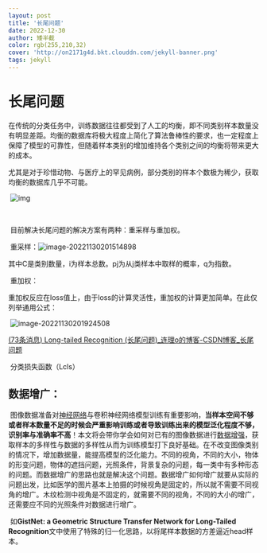 ```yaml
---
layout: post
title: '长尾问题'
date: 2022-12-30
author: 矮半截
color: rgb(255,210,32)
cover: 'http://on2171g4d.bkt.clouddn.com/jekyll-banner.png'
tags: jekyll
---
```


# 长尾问题
​		在传统的分类任务中，训练数据往往都受到了人工的均衡，即不同类别样本数量没有明显差距。均衡的数据库将极大程度上简化了算法鲁棒性的要求，也一定程度上保障了模型的可靠性，但随着样本类别的增加维持各个类别之间的均衡将带来更大的成本。

​		尤其是对于珍惜动物、与医疗上的罕见病例，部分类别的样本个数极为稀少，获取均衡的数据库几乎不可能。

​		![img](https://img-blog.csdnimg.cn/1229308b7cad4c33bc6c9a5070006e0b.png#pic_center)

​		

​		目前解决长尾问题的解决方案有两种：重采样与重加权。

​		重采样：![image-20221130201514898](C:\Users\de'l'l\AppData\Roaming\Typora\typora-user-images\image-20221130201514898.png)

​		其中C是类别数量，i为样本总数。pj为从j类样本中取样的概率，q为指数。

​		重加权：

​		重加权反应在loss值上，由于loss的计算灵活性，重加权的计算更加简单。在此仅列举通用公式：

​		![image-20221130201924508](C:\Users\de'l'l\AppData\Roaming\Typora\typora-user-images\image-20221130201924508.png)

[(73条消息) Long-tailed Recognition (长尾问题)_连理o的博客-CSDN博客_长尾问题](https://blog.csdn.net/weixin_42437114/article/details/120439298)

​		分类损失函数（Lcls）

## 数据增广：

​		图像数据准备对[神经网络](https://so.csdn.net/so/search?q=神经网络&spm=1001.2101.3001.7020)与卷积神经网络模型训练有重要影响，**当样本空间不够或者样本数量不足的时候会严重影响训练或者导致训练出来的模型泛化程度不够，识别率与准确率不高**！本文将会带你学会如何对已有的图像数据进行[数据增强](https://so.csdn.net/so/search?q=数据增强&spm=1001.2101.3001.7020)，获取样本的多样性与数据的多样性从而为训练模型打下良好基础。在不改变图像类别的情况下，增加数据量，能提高模型的泛化能力。
​    	不同的视角，不同的大小，物体的形变问题，物体的遮挡问题，光照条件，背景复杂的问题，每一类中有多种形态的问题。 
​		而数据增广的思路也就是解决这个问题。数据增广如何增广就要从实际的问题出发，比如医学的图片基本上拍摄的时候视角是固定的，所以就不需要不同视角的增广。木纹检测中视角是不固定的，就需要不同的视角，不同的大小的增广，还需要应不同的光照条件对数据进行增广。

​		如**GistNet: a Geometric Structure Transfer Network for Long-Tailed Recognition**文中使用了特殊的归一化思路，以将尾样本数据的方差逼近head样本。

​		





